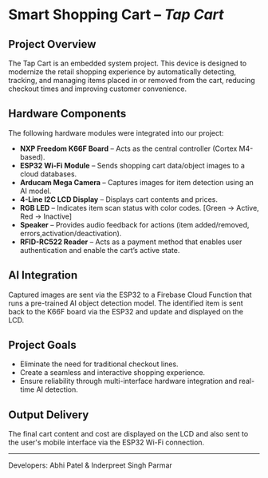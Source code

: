 # Smart Shopping Cart –  *Tap Cart*

## Project Overview
The Tap Cart is an embedded system project. This device is designed to modernize the retail shopping experience by automatically detecting, tracking, and managing items placed in or removed from the cart, reducing checkout times and improving customer convenience.

## Hardware Components
The following hardware modules were integrated into our project:
- **NXP Freedom K66F Board** – Acts as the central controller (Cortex M4-based).
- **ESP32 Wi-Fi Module** – Sends shopping cart data/object images to a cloud databases.
- **Arducam Mega Camera** – Captures images for item detection using an AI model.
- **4-Line I2C LCD Display** – Displays cart contents and prices.
- **RGB LED** – Indicates item scan status with color codes. [Green -> Active, Red -> Inactive]
- **Speaker** – Provides audio feedback for actions (item added/removed, errors,activation/deactivation).
- **RFID-RC522 Reader** – Acts as a payment method that enables user authentication and enable the cart’s active state.

## AI Integration
Captured images are sent via the ESP32 to a Firebase Cloud Function that runs a pre-trained AI object detection model. The identified item is sent back to the K66F board via the ESP32 and update and displayed on the LCD.

## Project Goals
- Eliminate the need for traditional checkout lines.
- Create a seamless and interactive shopping experience.
- Ensure reliability through multi-interface hardware integration and real-time AI detection.

## Output Delivery
The final cart content and cost are displayed on the LCD and also sent to the user's mobile interface via the ESP32 Wi-Fi connection.

---

Developers: Abhi Patel & Inderpreet Singh Parmar
